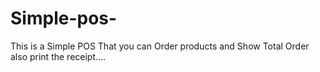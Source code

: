 # Simple-pos-
This is a Simple POS That you can Order products and Show Total Order also print the receipt....

